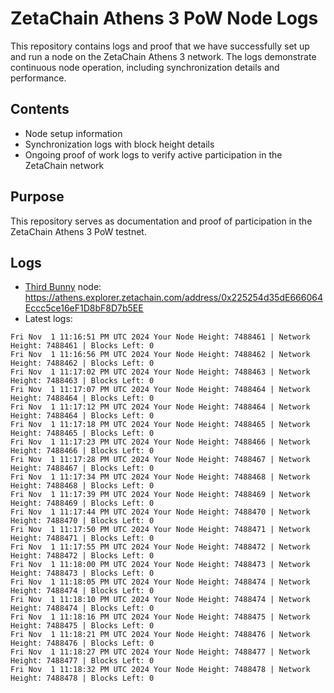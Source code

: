 # ZetaChain Athens 3 PoW Node Logs
This repository contains logs and proof that we have successfully set up and run a node on the ZetaChain Athens 3 network. The logs demonstrate continuous node operation, including synchronization details and performance.

## Contents
- Node setup information
- Synchronization logs with block height details
- Ongoing proof of work logs to verify active participation in the ZetaChain network

## Purpose
This repository serves as documentation and proof of participation in the ZetaChain Athens 3 PoW testnet.

## Logs

- [Third Bunny](https://thirdbunny.xyz/) node: https://athens.explorer.zetachain.com/address/0x225254d35dE666064Eccc5ce16eF1D8bF8D7b5EE
- Latest logs:
```
Fri Nov  1 11:16:51 PM UTC 2024 Your Node Height: 7488461 | Network Height: 7488461 | Blocks Left: 0
Fri Nov  1 11:16:56 PM UTC 2024 Your Node Height: 7488462 | Network Height: 7488462 | Blocks Left: 0
Fri Nov  1 11:17:02 PM UTC 2024 Your Node Height: 7488463 | Network Height: 7488463 | Blocks Left: 0
Fri Nov  1 11:17:07 PM UTC 2024 Your Node Height: 7488464 | Network Height: 7488464 | Blocks Left: 0
Fri Nov  1 11:17:12 PM UTC 2024 Your Node Height: 7488464 | Network Height: 7488464 | Blocks Left: 0
Fri Nov  1 11:17:18 PM UTC 2024 Your Node Height: 7488465 | Network Height: 7488465 | Blocks Left: 0
Fri Nov  1 11:17:23 PM UTC 2024 Your Node Height: 7488466 | Network Height: 7488466 | Blocks Left: 0
Fri Nov  1 11:17:28 PM UTC 2024 Your Node Height: 7488467 | Network Height: 7488467 | Blocks Left: 0
Fri Nov  1 11:17:34 PM UTC 2024 Your Node Height: 7488468 | Network Height: 7488468 | Blocks Left: 0
Fri Nov  1 11:17:39 PM UTC 2024 Your Node Height: 7488469 | Network Height: 7488469 | Blocks Left: 0
Fri Nov  1 11:17:44 PM UTC 2024 Your Node Height: 7488470 | Network Height: 7488470 | Blocks Left: 0
Fri Nov  1 11:17:50 PM UTC 2024 Your Node Height: 7488471 | Network Height: 7488471 | Blocks Left: 0
Fri Nov  1 11:17:55 PM UTC 2024 Your Node Height: 7488472 | Network Height: 7488472 | Blocks Left: 0
Fri Nov  1 11:18:00 PM UTC 2024 Your Node Height: 7488473 | Network Height: 7488473 | Blocks Left: 0
Fri Nov  1 11:18:05 PM UTC 2024 Your Node Height: 7488474 | Network Height: 7488474 | Blocks Left: 0
Fri Nov  1 11:18:10 PM UTC 2024 Your Node Height: 7488474 | Network Height: 7488474 | Blocks Left: 0
Fri Nov  1 11:18:16 PM UTC 2024 Your Node Height: 7488475 | Network Height: 7488475 | Blocks Left: 0
Fri Nov  1 11:18:21 PM UTC 2024 Your Node Height: 7488476 | Network Height: 7488476 | Blocks Left: 0
Fri Nov  1 11:18:27 PM UTC 2024 Your Node Height: 7488477 | Network Height: 7488477 | Blocks Left: 0
Fri Nov  1 11:18:32 PM UTC 2024 Your Node Height: 7488478 | Network Height: 7488478 | Blocks Left: 0
```
